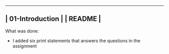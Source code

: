  -----------------------------------------------------
|               01-Introduction                       |
|                   README                            |
 -----------------------------------------------------

 What was done:
 - I added six print statements that answers the questions in the assignment
